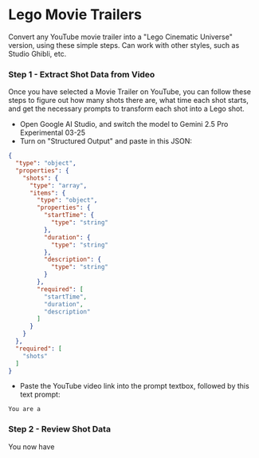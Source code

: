# Lego Movie Trailers
Convert any YouTube movie trailer into a "Lego Cinematic Universe" version, using these simple steps. Can work with other styles, such as Studio Ghibli, etc.

### Step 1 - Extract Shot Data from Video
Once you have selected a Movie Trailer on YouTube, you can follow these steps to figure out how many shots there are, what time each shot starts, and get the necessary prompts to transform each shot into a Lego shot.
- Open Google AI Studio, and switch the model to Gemini 2.5 Pro Experimental 03-25
- Turn on "Structured Output" and paste in this JSON:
```json
{
  "type": "object",
  "properties": {
    "shots": {
      "type": "array",
      "items": {
        "type": "object",
        "properties": {
          "startTime": {
            "type": "string"
          },
          "duration": {
            "type": "string"
          },
          "description": {
            "type": "string"
          }
        },
        "required": [
          "startTime",
          "duration",
          "description"
        ]
      }
    }
  },
  "required": [
    "shots"
  ]
}
```
- Paste the YouTube video link into the prompt textbox, followed by this text prompt:
```
You are a 
```

### Step 2 - Review Shot Data
You now have
